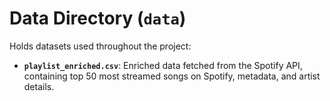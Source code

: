 # Data Directory (`data`)

Holds datasets used throughout the project:

- **`playlist_enriched.csv`**: Enriched data fetched from the Spotify API, containing top 50 most streamed songs on Spotify, metadata, and artist details.